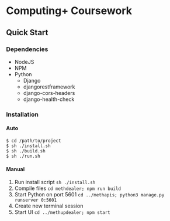 # Computing+ Coursework

## Quick Start

### Dependencies
- NodeJS
- NPM
- Python
    - Django
    - djangorestframework
    - django-cors-headers
    - django-health-check

### Installation

#### Auto

```
$ cd /path/to/project
$ sh ./install.sh
$ sh ./build.sh
$ sh ./run.sh
```

#### Manual
1. Run install script `sh ./install.sh`
2. Compile files `cd methdealer; npm run build`
3. Start Python on port 5601 `cd ../methapis; python3 manage.py runserver 0:5601`
4. Create new terminal session
5. Start UI `cd ../methupdealer; npm start`